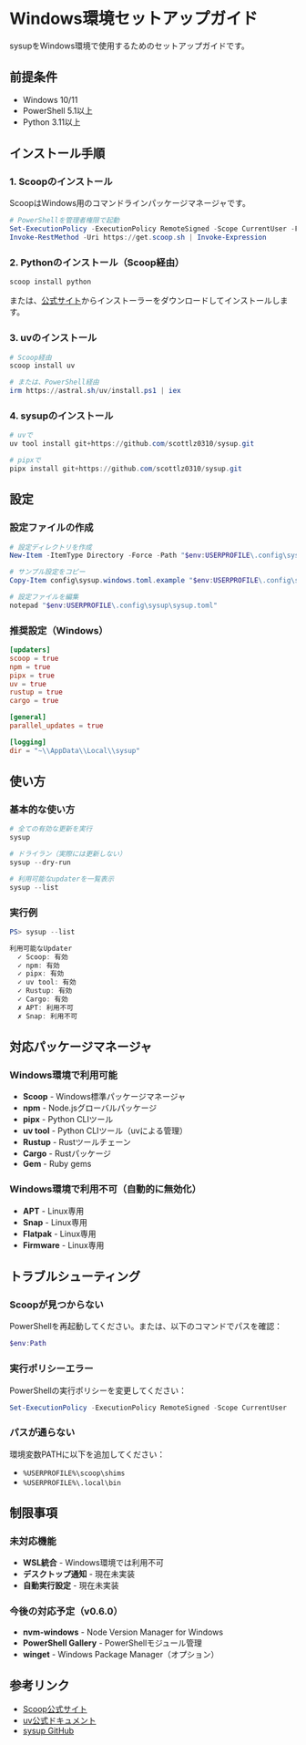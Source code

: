 # Windows環境セットアップガイド

sysupをWindows環境で使用するためのセットアップガイドです。

## 前提条件

- Windows 10/11
- PowerShell 5.1以上
- Python 3.11以上

## インストール手順

### 1. Scoopのインストール

ScoopはWindows用のコマンドラインパッケージマネージャです。

```powershell
# PowerShellを管理者権限で起動
Set-ExecutionPolicy -ExecutionPolicy RemoteSigned -Scope CurrentUser -Force
Invoke-RestMethod -Uri https://get.scoop.sh | Invoke-Expression
```

### 2. Pythonのインストール（Scoop経由）

```powershell
scoop install python
```

または、[公式サイト](https://www.python.org/downloads/)からインストーラーをダウンロードしてインストールします。

### 3. uvのインストール

```powershell
# Scoop経由
scoop install uv

# または、PowerShell経由
irm https://astral.sh/uv/install.ps1 | iex
```

### 4. sysupのインストール

```powershell
# uvで
uv tool install git+https://github.com/scottlz0310/sysup.git

# pipxで
pipx install git+https://github.com/scottlz0310/sysup.git
```

## 設定

### 設定ファイルの作成

```powershell
# 設定ディレクトリを作成
New-Item -ItemType Directory -Force -Path "$env:USERPROFILE\.config\sysup"

# サンプル設定をコピー
Copy-Item config\sysup.windows.toml.example "$env:USERPROFILE\.config\sysup\sysup.toml"

# 設定ファイルを編集
notepad "$env:USERPROFILE\.config\sysup\sysup.toml"
```

### 推奨設定（Windows）

```toml
[updaters]
scoop = true
npm = true
pipx = true
uv = true
rustup = true
cargo = true

[general]
parallel_updates = true

[logging]
dir = "~\\AppData\\Local\\sysup"
```

## 使い方

### 基本的な使い方

```powershell
# 全ての有効な更新を実行
sysup

# ドライラン（実際には更新しない）
sysup --dry-run

# 利用可能なupdaterを一覧表示
sysup --list
```

### 実行例

```powershell
PS> sysup --list

利用可能なUpdater
  ✓ Scoop: 有効
  ✓ npm: 有効
  ✓ pipx: 有効
  ✓ uv tool: 有効
  ✓ Rustup: 有効
  ✓ Cargo: 有効
  ✗ APT: 利用不可
  ✗ Snap: 利用不可
```

## 対応パッケージマネージャ

### Windows環境で利用可能

- **Scoop** - Windows標準パッケージマネージャ
- **npm** - Node.jsグローバルパッケージ
- **pipx** - Python CLIツール
- **uv tool** - Python CLIツール（uvによる管理）
- **Rustup** - Rustツールチェーン
- **Cargo** - Rustパッケージ
- **Gem** - Ruby gems

### Windows環境で利用不可（自動的に無効化）

- **APT** - Linux専用
- **Snap** - Linux専用
- **Flatpak** - Linux専用
- **Firmware** - Linux専用

## トラブルシューティング

### Scoopが見つからない

PowerShellを再起動してください。または、以下のコマンドでパスを確認：

```powershell
$env:Path
```

### 実行ポリシーエラー

PowerShellの実行ポリシーを変更してください：

```powershell
Set-ExecutionPolicy -ExecutionPolicy RemoteSigned -Scope CurrentUser
```

### パスが通らない

環境変数PATHに以下を追加してください：

- `%USERPROFILE%\scoop\shims`
- `%USERPROFILE%\.local\bin`

## 制限事項

### 未対応機能

- **WSL統合** - Windows環境では利用不可
- **デスクトップ通知** - 現在未実装
- **自動実行設定** - 現在未実装

### 今後の対応予定（v0.6.0）

- **nvm-windows** - Node Version Manager for Windows
- **PowerShell Gallery** - PowerShellモジュール管理
- **winget** - Windows Package Manager（オプション）

## 参考リンク

- [Scoop公式サイト](https://scoop.sh/)
- [uv公式ドキュメント](https://docs.astral.sh/uv/)
- [sysup GitHub](https://github.com/scottlz0310/sysup)
